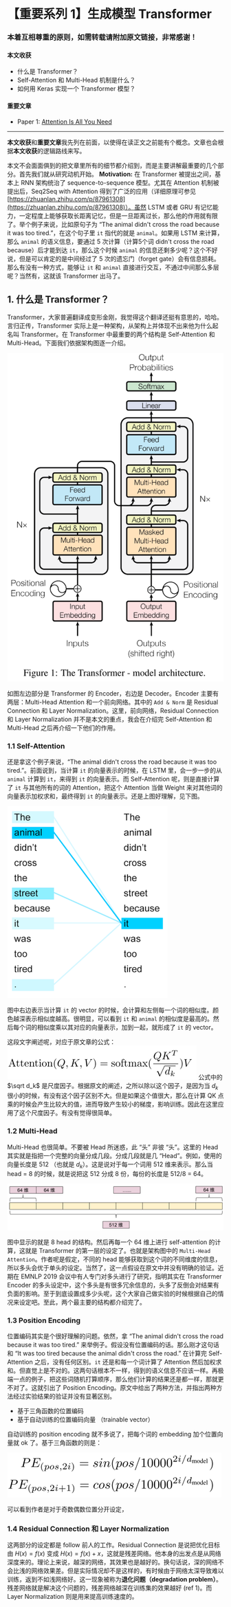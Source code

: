 
# 【重要系列 1】生成模型 Transformer

### 本着互相尊重的原则，如需转载请附加原文链接，非常感谢！


#### 本文收获
* 什么是 Transformer？
* Self-Attention 和 Multi-Head 机制是什么？
* 如何用 Keras 实现一个 Transformer 模型？
#### 重要文章
* <span id = "paper1">Paper 1</span>: [Attention Is All You Need](https://arxiv.org/pdf/1706.03762.pdf)
---
**本文收获**和**重要文章**我先列在前面，以使得在读正文之前能有个概念。文章也会根据**本文收获**的逻辑路线来写。

本文不会面面俱到的把文章里所有的细节都介绍到，而是主要讲解最重要的几个部分。首先我们就从研究动机开始。
**Motivation:** 在 Transformer 被提出之间，基本上 RNN 架构统治了 sequence-to-sequence 模型。尤其在 Attention 机制被提出后，Seq2Seq with Attention 得到了广泛的应用（详细原理可参见[https://zhuanlan.zhihu.com/p/87961308](https://zhuanlan.zhihu.com/p/87961308)）。虽然 LSTM 或者 GRU 有记忆能力，一定程度上能够获取长距离记忆，但是一旦距离过长，那么他的作用就有限了。举个例子来说，比如原句子为 “The animal didn't cross the road because it was too tired.”，在这个句子里 `it` 指代的就是 `animal`。如果用 LSTM 来计算，那么 `animal` 的语义信息，要通过 5 次计算（计算5个词 didn't cross the road because）后才能到达 `it`，那么这个时候 `animal` 的信息还剩多少呢？这个不好说，但是可以肯定的是中间经过了 5 次的遗忘门（forget gate）会有信息损耗。那么有没有一种方式，能够让 `it` 和 `animal` 直接进行交互，不通过中间那么多层呢？当然有，这就该 Transformer 出马了。

## 1. 什么是 Transformer？

Transformer，大家普遍翻译成变形金刚，我觉得这个翻译还挺有意思的，哈哈。言归正传，Transformer 实际上是一种架构，从架构上并体现不出来他为什么起名叫 Transformer。在 Transformer 中最重要的两个结构是 Self-Attention 和 Multi-Head。下面我们依据架构图逐一介绍。

![](https://github.com/tonywenuon/posters/blob/master/images/important2/transformer.png?raw=true)

如图左边部分是 Transformer 的 Encoder，右边是 Decoder。Encoder 主要有两层：Multi-Head Attention 和一个前向网络。其中的 `Add & Norm` 是 Residual Connection 和 Layer  Normalization。这里，前向网络，Residual Connection 和 Layer  Normalization 并不是本文的重点，我会在介绍完 Self-Attention 和 Multi-Head 之后再介绍一下他们的作用。

### 1.1 Self-Attention
还是拿这个例子来说，“The animal didn't cross the road because it was too tired.”。前面说到，当计算 `it` 的向量表示的时候，在 LSTM 里，会一步一步的从 `animal` 计算到 `it`，来得到 `it` 的向量表示。而 Self-Attention 呢，则是直接计算了 `it` 与其他所有的词的 Attention，把这个 Attention 当做 Weight 来对其他词的向量表示加权求和，最终得到 `it` 的向量表示。还是上图好理解，见下图。

![](https://github.com/tonywenuon/posters/blob/master/images/important2/self_attention.png?raw=true)

图中右边表示当计算 `it` 的 vector 的时候，会计算和左侧每一个词的相似度。颜色越深表示相似度越高。很明显，可以看到 `it` 和 `animal` 的相似度是最高的。然后每个词的相似度乘以其对应的向量表示，加到一起，就形成了 `it` 的 vector。

这段文字阐述呢，对应于原文章的公式：
![](https://github.com/tonywenuon/posters/blob/master/images/important2/sa_equation.png?raw=true)
公式中的 $\sqrt d_k$ 是尺度因子。根据原文的阐述，之所以除以这个因子，是因为当 $d_k$ 很小的时候，有没有这个因子区别不大。但是如果这个值很大，那么在计算 QK 点乘的时候会产生比较大的值，进而导致产生较小的梯度，影响训练。因此在这里应用了这个尺度因子。有没有觉得很简单。

### 1.2 Multi-Head
Multi-Head 也很简单。不要被 Head 所迷惑，此 “头” 非彼 “头”。这里的 Head 其实就是指把一个完整的向量分成几段。分成几段就是几 “Head”。例如，使用的向量长度是 512 （也就是 $d_k$）。这是说对于每一个词用 512 维来表示。那么当 head = 8 的时候，就是说把这 512 分成 8 份，每份的长度是 512/8 = 64。

![](https://github.com/tonywenuon/posters/blob/master/images/important2/multi_head.png?raw=true)

图中显示的就是 8 head 的结构。然后再每一个 64 维上进行 self-attention 的计算，这就是 Transformer 的第一层的设定了。也就是架构图中的 `Multi-Head Attention`。作者呢是假定，不同的 head 能够获取到这个词的不同维度的信息，所以多头会优于单头的设定。当然了，这一点假设在原文中并没有明确的验证。近期在 EMNLP 2019 会议中有人专门对多头进行了研究，指明其实在 Transformer Encoder 的多头设定中，这个多头是有很多冗余信息的，头多了反倒会对结果有负面的影响。至于到底设置成多少头呢，这个大家自己做实验的时候根据自己的情况来设定吧。至此，两个最主要的结构都介绍完了。

### 1.3 Position Encoding

位置编码其实是个很好理解的问题。依然，拿 “The animal didn't cross the road because it was too tired.” 来举例子。假设没有位置编码的话。那么刚才这句话和 “It was too tired because the animal didn't cross the road.” 在计算完 Self-Attention 之后，没有任何区别。`it` 还是和每一个词计算了 Attention 然后加权求和。但直觉上是不对的。这两句话根本不一样，得到的语义信息不应该一样。再极端一点的例子，把这些词随机打算顺序，那么他们计算的结果还是都一样，那就更不对了。这就引出了 Position Encoding。原文中给出了两种方法，并指出两种方法经过实验结果的验证并没有显著区别。

* 基于三角函数的位置编码
* 基于自动训练的位置编码向量 （trainable vector）

自动训练的 position encoding 就不多说了，把每个词的 embedding 加个位置向量就 ok 了。基于三角函数的则是：

![](https://github.com/tonywenuon/posters/blob/master/images/important2/pe.png?raw=true)

可以看到作者是对于奇数偶数位置分开设定，

### 1.4 Residual Connection 和 Layer Normalization
这两部分的设定都是 follow 前人的工作。Residual Connection 是说把优化目标由 $H(x) = f(x)$ 变成 $H(x) = f(x) + x$，这就是残差网络。他本身的出发点是从网络深度来的。理论上来说，越深的网络，其效果也是越好的。换句话说，深的网络不会比浅的网络效果差。但是实际情况却不是这样的，有时候由于网络太深导致难以训练，返到不如浅网络好。这一现象被称为**退化问题（degradation problem）**。残差网络就是解决这个问题的，残差网络越深在训练集的效果越好 (ref 1)。而 Layer Normalization 则是用来提高训练速度的。



<!--stackedit_data:
eyJoaXN0b3J5IjpbLTE3NDI2OTExNzUsNDAzODMyODMzLC0xMz
E1MjE2MDUsLTE5NzY5MjI3MjEsLTE3MzAzMDM2OTYsMTk1NTA1
MTE3MywxMjE3OTIwNjk1LC0xMDk0MzAxMDc1LDg4MDcyNDE1MS
wxNjM0MjY5OTE2LDE1Njk5MDkzNzQsMTcyODY4NjY3NCwxNzQw
NjE1OTYxXX0=
-->